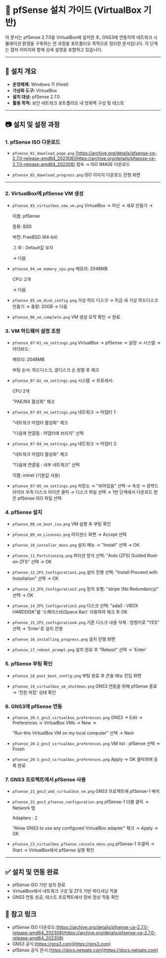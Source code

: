 # 📘 pfSense 설치 가이드 (VirtualBox 기반)

이 문서는 pfSense 2.7.0을 VirtualBox에 설치한 후, GNS3에 연동하여 네트워크 시뮬레이션 환경을 구축하는 전 과정을 포트폴리오 목적으로 정리한 문서입니다.
각 단계는 캡처 이미지와 함께 상세 설명을 포함하고 있습니다.

---

## 📌 설치 개요

- **운영체제:** Windows 11 (Host)  
- **가상화 도구:** VirtualBox 
- **설치 대상:** pfSense 2.7.0 
- **활용 목적:** 보안 네트워크 포트폴리오 내 방화벽 구성 및 테스트

---

## 📷 설치 및 설정 과정

### 1. pfSense ISO 다운로드

- `pfsense_01_download_page.png`
[https://archive.org/details/pfsense-ce-2.7.0-release-amd64_202308](https://archive.org/details/pfsense-ce-2.7.0-release-amd64_202308) 접속 → ISO IMAGE 다운로드

- `pfsense_02_download_progress.png`
  ISO 이미지 다운로드 진행 화면

---

### 2. VirtualBox에 pfSense VM 생성

- `pfsense_03_virtualbox_new_vm.png`
  VirtualBox → 머신 → 새로 만들기 →

  이름: pfSense

  종류: BSD

  버전: FreeBSD (64-bit)

  그 외 : Default값 유지

  → 다음

- `pfsense_04_vm_memory_cpu.png`
  메모리: 2048MB

  CPU: 2개
  
  → 다음

- `pfsense_05_vm_disk_config.png`
  가상 하드 디스크 → 지금 새 가상 하드디스크 만들기 → 용량: 20GB → 다음

- `pfsense_06_vm_complete.png`
  VM 생성 요약 확인 → 완료

### 3. VM 하드웨어 설정 조정

- `pfsense_07-01_vm_settings.png`
  VirtualBox → pfSense → 설정 → 시스템 → 마더보드:

  메모리: 2048MB

  부팅 순서: 하드디스크, 광디스크 순 정렬 후 체크

- `pfsense_07-02_vm_settings.png`
  시스템 → 프로세서:

  CPU 2개

  "PAE/NX 활성화" 체크

- `pfsense_07-03_vm_settings.png`
  네트워크 → 어댑터 1:

  "네트워크 어댑터 활성화" 체크

  "다음에 연결됨 : 어댑터에 브리지" 선택

- `pfsense_07-04_vm_settings.png`
  네트워크 → 어댑터 2:

  "네트워크 어댑터 활성화" 체크

  "다음에 연결됨 : 내부 네트워크" 선택

  이름: intnet (기본값 사용)

- `pfsense_07-05_vm_settings.png`
  저장소 → "비어있음" 선택 → 속성 → 광학드라이브 우측 디스크 아이콘 클릭 → 디스크 파일 선택 →
  1번 단계에서 다운로드 받은 pfSense ISO 파일 선택

  

### 4. pfSense 설치

- `pfsense_08_vm_boot_iso.png`
  VM 실행 후 부팅 확인

- `pfsense_09_vm_Licenses.png`
  라이센스 화면 → Accept 선택

- `pfsense_10_installer_menu.png`
  설치 메뉴 → "Install" 선택 → OK

- `pfsense_11_Partitioning.png`
  파티션 방식 선택: "Auto (ZFS) Guided Root-on-ZFS" 선택 → OK

- `pfsense_12_ZFS_Configuration1.png`
  설치 진행 선택: "Install Proceed with Installation" 선택 → OK

- `pfsense_13_ZFS_Configuration2.png`
  장치 유형: "stripe (No Redundancy)" 선택 → OK

- `pfsense_14_ZFS_Configuration3.png`
  디스크 선택: "ada0 : VBOX HARDDISK"를 '스페이스바(Space Bar)' 이용하여 체크 후 OK

- `pfsense_15_ZFS_configuration4.png`
  기존 디스크 내용 삭제 : 방향키로 "YES" 선택 → 'Enter'로 설치 진행

- `pfsense_16_installing_progress.png`
  설치 진행 화면

- `pfsense_17_reboot_prompt.png`
  설치 완료 후 "Reboot" 선택 → 'Enter'

### 5. pfSense 부팅 확인

- `pfsense_18_post_boot_config.png`
  부팅 완료 후 콘솔 메뉴 진입 화면

- `pfsense_19_virtualbox_vm_shutdown.png`
  GNS3 연동을 위해 pfSense 종료 → '전원 꺼짐' 상태 확인

### 6. GNS3에 pfSense 연동

- `pfsense_20-1_gns3_virtualbox_preferences.png`
  GNS3 → Edit → Preferences → VirtualBox VMs → New →

  "Run this VirtualBox VM on my local computer" 선택 → Next

- `pfsense_20-2_gns3_virtualbox_preferences.png`
  VM list : pfSense 선택 → Finish

- `pfsense_20-3_gns3_virtualbox_preferences.png`
  Apply → OK 클릭하여 등록 완료

### 7. GNS3 프로젝트에서 pfSense 사용

- `pfsense_21_gns3_add_virtualbox_vm.png`
  GNS3 프로젝트에 pfSense-1 배치

- `pfsense_22_gns3_pfsense_configuration.png`
  pfSense-1 더블 클릭 → Network 탭

  Adapters : 2

  "Allow GNS3 to use any configured VirtualBox adapter" 체크 → Apply → OK

- `pfsense_23_virtualbox_pfSense_console_menu.png`
  pfSense-1 우클릭 → Start
  → VirtualBox에서 pfSense 실행 확인

---

## ✅ 설치 및 연동 완료

- pfSense ISO 기반 설치 완료
- VirtualBox에서 네트워크 구성 및 ZFS 기반 파티셔닝 적용
- GNS3 연동 성공, 테스트 프로젝트에서 장비 정상 작동 확인

## 📎 참고 링크

- pfSense ISO 다운로드:[https://archive.org/details/pfsense-ce-2.7.0-release-amd64_202308](https://archive.org/details/pfsense-ce-2.7.0-release-amd64_202308)
- GNS3 공식:[https://gns3.com](https://gns3.com)
- pfSense 공식 문서:[https://docs.netgate.com](https://docs.netgate.com)